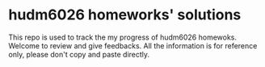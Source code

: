 # hudm6026 homeworks' solutions  
This repo is used to track the my progress of hudm6026 homewoks. Welcome to review and give feedbacks. All the information is for reference only, please don't copy and paste directly.
